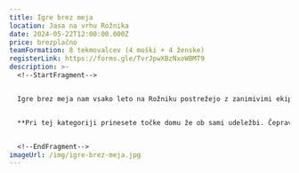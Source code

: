 ```yaml
---
title: Igre brez meja
location: Jasa na vrhu Rožnika
date: 2024-05-22T12:00:00.000Z
price: brezplačno
teamFormation: 8 tekmovalcev (4 moški + 4 ženske)
registerLink: https://forms.gle/TvrJpwXBzNxoWBMT9
description: >-
  <!--StartFragment-->


  Igre brez meja nam vsako leto na Rožniku postrežejo z zanimivimi ekipnimi igrami, ter obilico smeha in zabave. Ponovno bo vsaka od ekip morala pokazati čim več iznajdljivosti in spretnosti pri vsaki igri, verjetno pa bo potrebno na hitro popiti tudi kakšen kozarček. Igre bodo zelo zabavne, tako da bodo na svoj račun prišli tudi navijači svojih ekip, katerih upamo, da ne boste pozabili. Ta športna disciplina je namenjena izključno stanovalcem Študentskih domov v Ljubljani. Skupaj se bomo zbrali ob 14:00 na jasi na Rožniku, kjer se bomo pomerili v različnih igrah, ki jih bo določil in predstavil organizator. Ekipo sestavljajo 4 dekleta in 4 fantje. Vabljeni vsi na obilico smeha in lepih užitkov, s katerimi boste lahko nadaljevali vse do jutranjih ur, saj se dogajanje nadaljuje v obliki koncerta. Na to domsko igro lahko domovi prijavite več ekip, pogoj pa je, da so vsi člani ekipe stanovalci istega doma!


  **Pri tej kategoriji prinesete točke domu že ob sami udeležbi. Čeprav ima lahko en dom prijavljenih več ekip, v vsakem primeru prejme za udeležbo 10 točk (če je prijavljena le ena ekipa ali jih je več). Za točkovanje prvih treh mest se bo upoštevala le uvrščenost najbolje uvrščene ekipe iz doma (lahko je prijavljenih več ekip iz istega doma, točke za uvrstitev pa se upoštevajo le najbolje uvrščeni). Za 1. mesto prejme ekipa 12 točk, za 2. mesto 10 točk in za 3. mesto 8 točk.**


  <!--EndFragment-->
imageUrl: /img/igre-brez-meja.jpg
---
```

